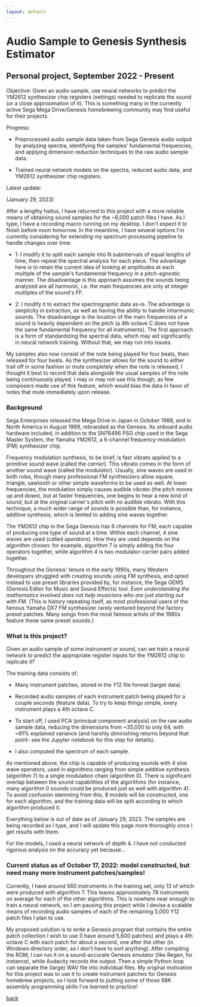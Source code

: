 ```yaml
---
layout: default
---
```


# Audio Sample to Genesis Synthesis Estimator

## Personal project, September 2022 - Present

Objective: Given an audio sample, use neural networks to predict the YM2612 synthesizer chip registers (settings) needed to replicate the sound (or a close approximation of it). This is something many in the currently active Sega Mega Drive/Genesis homebrewing community may find useful for their projects.

Progress:

- Preprocessed audio sample data taken from Sega Genesis audio output by analyzing spectra, identifying the samples’ fundamental frequencies, and applying dimension reduction techniques to the raw audio sample data.

- Trained neural network models on the spectra, reduced audio data, and YM2612 synthesizer chip registers.

Latest update:

(January 29, 2023)

After a lengthy haitus, I have returned to this project with a more reliable means of obtaining sound samples for the ~6,000 patch files I have. As I type, I have a recording macro running on my desktop. I don't expect it to finish before noon tomorrow. In the meantime, I have several options I'm currently considering for extending my spectrum processing pipeline to handle changes over time:

- 1: I modify it to split each sample into N subintervals of equal lengths of time, then repeat the spectral analysis for each piece. The advantage here is to retain the current idea of looking at amplitudes at each multiple of the sample's fundamental frequency in a pitch-agnostic manner. The disadvantage is this approach assumes the sounds being analyzed are all harmonic, i.e. the main frequencies are only at integer multiples of the sound's FF.

- 2: I modify it to extract the spectrographic data as-is. The advantage is simplicity in extraction, as well as having the ability to handle inharmonic sounds. The disadvantage is the location of the main frequencies of a sound is heavily dependent on the pitch (a 4th octave C does not have the same fundamental frequency for all instruments). The first approach is a form of standardizing the spectral data, which may aid significantly in neural network training. Without that, we may run into issues.

My samples also now consist of the note being played for four beats, then released for four beats. As the synthesizer allows for the sound to either trail off in some fashion or mute completely when the note is released, I thought it best to record that data alongside the usual samples of the note being continuously played. I may or may not use this though, as few composers made use of this feature, which would bias the data in favor of notes that mute immediately upon release.

### Background

Sega Enterprises released the Mega Drive in Japan in October 1988, and in North America in August 1989, rebranded as the Genesis. Its onboard audio hardware included, in addition to the SN76496 PSG chip used in the Sega Master System, the Yamaha YM2612, a 6-channel frequency-modulation (FM) synthesizer chip.

Frequency modulation synthesis, to be brief, is fast vibrato applied to a primitive sound wave (called the *carrier*). This vibrato comes in the form of another sound wave (called the *modulator*). Usually, sine waves are used in both roles, though many professional FM synthesizers allow square, triangle, sawtooth or other simple waveforms to be used as well. At lower frequencies, the modulation simply causes audible vibrato (the pitch moves up and down), but at faster frequencies, one begins to hear a new kind of sound, but at the original carrier's pitch with no audible vibrato. With this technique, a much wider range of sounds is possible than, for instance, additive synthesis, which is limited to adding sine waves together.

The YM2612 chip in the Sega Genesis has 6 channels for FM, each capable of producing one type of sound at a time. Within each channel, 4 sine waves are used (called *operators*). *How* they are used depends on the *algorithm* chosen: for example, algorithm 7 is simply adding the four operators together, while algorithm 4 is two modulator-carrier pairs added together.

Throughout the Genesis' tenure in the early 1990s, many Western developers struggled with creating sounds using FM synthesis, and opted instead to use preset libraries provided by, for instance, the Sega GEMS (Genesis Editor for Music and Sound Effects) tool. *Even understanding the mathematics involved does not help musicians who are just starting out with FM.* (This is history repeating itself, as most professional users of the famous Yamaha DX7 FM synthesizer rarely ventured beyond the factory preset patches. Many songs from the most famous artists of the 1980s feature these same preset sounds.)

### What is this project?

Given an audio sample of some instrument or sound, can we train a neural network to predict the appropriate register inputs for the YM2612 chip to replicate it?

The training data consists of:

- Many instrument patches, stored in the Y12 file format (target data)

- Recorded audio samples of each instrument patch being played for a couple seconds (feature data). To try to keep things simple, every instrument plays a 4th octave C.

- To start off, I used PCA (principal component analysis) on the raw audio sample data, reducing the dimensions from ~35,000 to only 64, with ~91% explained variance (and harshly diminishing returns beyond that point- see the Jupyter notebook for this step for details).

- I also computed the spectrum of each sample.

As mentioned above, the chip is capable of producing sounds with 4 sine wave operators, used in algorithms ranging from simple additive synthesis (algorithm 7) to a single modulation chain (algorithm 0). There is significant overlap between the sound capabilities of the algorithms (for instance, many algorithm 0 sounds could be produced just as well with algorithm 4). To avoid confusion stemming from this, 8 models will be constructed, one for each algorithm, and the training data will be split according to which algorithm produced it.

Everything below is out of date as of January 29, 2023. The samples are being recorded as I type, and I will update this page more thoroughly once I get results with them.

For the models, I used a neural network of depth 4. I have not conducted rigorous analysis on the accuracy yet because...

### Current status as of October 17, 2022: model constructed, but need many more instrument patches/samples!

Currently, I have around 560 instruments in the training set, only 13 of which were produced with algorithm 7. This leaves approximately 78 instruments on average for each of the other algorithms. This is nowhere near enough to train a neural network, so I am pausing this project while I devise a scalable means of recording audio samples of each of the remaining 5,000 Y12 patch files I plan to use.

My proposed solution is to write a Genesis program that contains the entire patch collection I wish to use (I have around 5,600 patches) and plays a 4th octave C with each patch for about a second, one after the other (in Windows directory order, so I don't have to sort anything). After compiling the ROM, I can run it on a sound-accurate Genesis emulator (like Regen, for instance), while Audacity records the output. Then a simple Python loop can separate the (large) WAV file into individual files. My original motivation for this project was to use it to create instrument patches for Genesis homebrew projects, so I look forward to putting some of those 68K assembly programming skills I've learned to practice!

[back](./)
